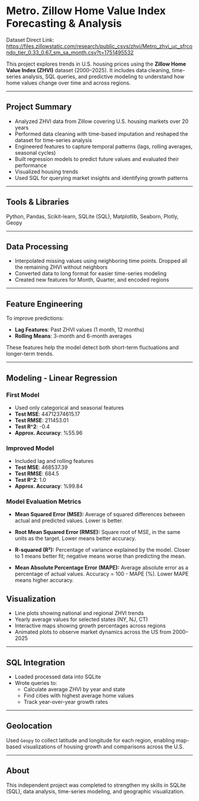 # Metro. Zillow Home Value Index Forecasting & Analysis
Dataset Direct Link: https://files.zillowstatic.com/research/public_csvs/zhvi/Metro_zhvi_uc_sfrcondo_tier_0.33_0.67_sm_sa_month.csv?t=1751495532

This project explores trends in U.S. housing prices using the **Zillow Home Value Index (ZHVI)** dataset (2000–2025). It includes data cleaning, time-series analysis, SQL queries, and predictive modeling to understand how home values change over time and across regions.

---

## Project Summary

- Analyzed ZHVI data from Zillow covering U.S. housing markets over 20 years  
- Performed data cleaning with time-based imputation and reshaped the dataset for time-series analysis  
- Engineered features to capture temporal patterns (lags, rolling averages, seasonal cycles)  
- Built regression models to predict future values and evaluated their performance  
- Visualized housing trends 
- Used SQL for querying market insights and identifying growth patterns

---

## Tools & Libraries

Python, Pandas, Scikit-learn, SQLite (SQL), Matplotlib, Seaborn, Plotly, Geopy

---

## Data Processing

- Interpolated missing values using neighboring time points. Dropped all the remaining ZHVI without neighbors
- Converted data to long format for easier time-series modeling  
- Created new features for Month, Quarter, and encoded regions  


---

## Feature Engineering

To improve predictions:
- **Lag Features**: Past ZHVI values (1 month, 12 months)  
- **Rolling Means**: 3-month and 6-month averages  

These features help the model detect both short-term fluctuations and longer-term trends.

---

## Modeling - Linear Regression

### First Model  
- Used only categorical and seasonal features  
- **Test MSE**:  44712374615.17
- **Test RMSE**:  211453.01
- **Test R^2**:  -0.4
- **Approx. Accuracy**:  %55.96

### Improved Model  
- Included lag and rolling features  
- **Test MSE**:  468537.39
- **Test RMSE**:  684.5
- **Test R^2**:  1.0
- **Approx. Accuracy**:  %99.84

### Model Evaluation Metrics

- **Mean Squared Error (MSE):** Average of squared differences between actual and predicted values. Lower is better.  

- **Root Mean Squared Error (RMSE):** Square root of MSE, in the same units as the target. Lower means better accuracy.  

- **R-squared (R²):** Percentage of variance explained by the model. Closer to 1 means better fit; negative means worse than predicting the mean.  

- **Mean Absolute Percentage Error (MAPE):** Average absolute error as a percentage of actual values. Accuracy = 100 - MAPE (%). Lower MAPE means higher accuracy.  

## Visualization

- Line plots showing national and regional ZHVI trends  
- Yearly average values for selected states (NY, NJ, CT)  
- Interactive maps showing growth percentages across regions  
- Animated plots to observe market dynamics across the US from 2000–2025

---

## SQL Integration

- Loaded processed data into SQLite  
- Wrote queries to:
  - Calculate average ZHVI by year and state  
  - Find cities with highest average home values  
  - Track year-over-year growth rates

---

## Geolocation

Used `Geopy` to collect latitude and longitude for each region, enabling map-based visualizations of housing growth and comparisons across the U.S.

---

## About

This independent project was completed to strengthen my skills in SQLite (SQL), data analysis, time-series modeling, and geographic visualization. 
